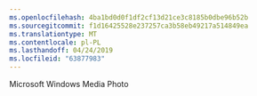 ```yaml
---
ms.openlocfilehash: 4ba1bd0d0f1df2cf13d21ce3c8185b0dbe96b52b
ms.sourcegitcommit: f1d16425528e237257ca3b58eb49217a514849ea
ms.translationtype: MT
ms.contentlocale: pl-PL
ms.lasthandoff: 04/24/2019
ms.locfileid: "63877983"
---
```

Microsoft Windows Media Photo